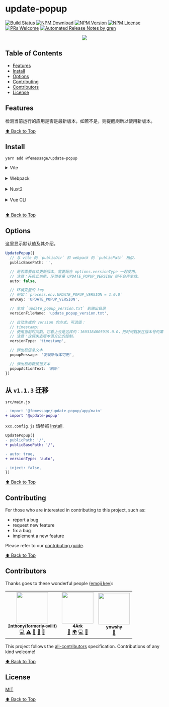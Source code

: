 # update-popup

[![Build Status](https://badgen.net/travis/FEMessage/update-popup/master)](https://travis-ci.com/FEMessage/update-popup)
[![NPM Download](https://badgen.net/npm/dm/@femessage/update-popup)](https://www.npmjs.com/package/@femessage/update-popup)
[![NPM Version](https://badge.fury.io/js/%40femessage%2Fupdate-popup.svg)](https://www.npmjs.com/package/@femessage/update-popup)
[![NPM License](https://badgen.net/npm/license/@femessage/update-popup)](https://github.com/FEMessage/update-popup/blob/master/LICENSE)
[![PRs Welcome](https://img.shields.io/badge/PRs-welcome-brightgreen.svg)](https://github.com/FEMessage/update-popup/pulls)
[![Automated Release Notes by gren](https://img.shields.io/badge/%F0%9F%A4%96-release%20notes-00B2EE.svg)](https://github-tools.github.io/github-release-notes/)

<p align="center">
  <img src="https://user-images.githubusercontent.com/19513289/147315981-e64ac6ed-85d9-4c3c-ae18-cb066f25863c.gif" />
</p>

## Table of Contents

- [Features](#features)
- [Install](#install)
- [Options](#options)
- [Contributing](#contributing)
- [Contributors](#contributors)
- [License](#license)

## Features

检测当前运行的应用是否是最新版本，如若不是，则提醒刷新以使用新版本。

[⬆ Back to Top](#table-of-contents)

## Install

```console
yarn add @femessage/update-popup
```

<details>
<summary>Vite</summary>

```ts
// src/main.js
import '@update-popup'

// vite.config.ts
import UpdatePopup from '@femessage/update-popup/vite'

export default defineConfig({
  plugins: [
    UpdatePopup({
      /* options */
    })
  ]
})
```

</details><br/>

<details>
<summary>Webpack</summary>

```ts
// src/main.js
import '@update-popup'

// webpack.config.ts
module.exports = {
  plugins: [
    require('@femessage/update-popup/webpack')({
      /* options */
    })
  ]
}
```

</details><br/>

<details>
<summary>Nuxt2</summary>

```ts
// plugins/update-popup.js
import '@update-popup'

// nuxt.config.ts
export default {
  plugins: [
    {
      src: '~/plugins/update-popup',
      mode: 'client'
    }
  ],
  buildModules: [
    [
      '@femessage/update-popup/nuxt',
      {
        /* options */
      }
    ]
  ]
}
```

</details><br/>

<details>
<summary>Vue CLI</summary>

```ts
// src/main.js
import '@update-popup'

// vue.config.ts
module.exports = {
  configureWebpack: {
    plugins: [
      require('@femessage/update-popup/webpack')({
        /* options */
      })
    ]
  }
}
```

</details><br/>

[⬆ Back to Top](#table-of-contents)

## Options

这里显示默认值及其介绍。

```ts
UpdatePopup({
  // 与 vite 的 `publicDir` 和 webpack 的 `publicPath` 相似.
  publicBasePath: '',

  // 是否需要自动更新版本，需要配合 options.versionType 一起使用。
  // 注意：开启此功能，环境变量 UPDATE_POPUP_VERSION 则不会再生效。
  auto: false,

  // 环境变量的 key
  // 例如：`process.env.UPDATE_POPUP_VERSION = 1.0.0`
  envKey: 'UPDATE_POPUP_VERSION',

  // 生成 `update_popup_version.txt` 到输出目录
  versionFileName: 'update_popup_version.txt',

  // 自动生成的 version 的方式，可选值：
  // timestamp:
  // 使用当前时间戳，它看上去是这样的：1603184005919.0.0，把时间戳放在版本号的第一位，是为了保证无论如何都会大于已有的版本。
  // 注意：这将失去版本语义化的控制。
  versionType: 'timestamp',

  // 弹出框信息文本
  popupMessage: '发现新版本可用',

  // 弹出框刷新按钮文本
  popupActionText: '刷新'
})
```

## 从 `v1.1.3` 迁移

`src/main.js`

```diff
- import '@femessage/update-popup/app/main'
+ import '@update-popup'
```

`xxx.config.js` 请参照 [Install](#install).

```diff
UpdatePopup({
- publicPath: '/',
+ publicBasePath: '/',

- auto: true,
+ versionType: 'auto',

- inject: false,
})
```

[⬆ Back to Top](#table-of-contents)

## Contributing

For those who are interested in contributing to this project, such as:

- report a bug
- request new feature
- fix a bug
- implement a new feature

Please refer to our [contributing guide](https://github.com/FEMessage/.github/blob/master/CONTRIBUTING.md).

[⬆ Back to Top](#table-of-contents)

## Contributors

Thanks goes to these wonderful people ([emoji key](https://allcontributors.org/docs/en/emoji-key)):

<!-- ALL-CONTRIBUTORS-LIST:START - Do not remove or modify this section -->
<!-- prettier-ignore-start -->
<!-- markdownlint-disable -->
<table>
  <tr>
    <td align="center"><a href="https://github.com/2nthony/"><img src="https://avatars3.githubusercontent.com/u/19513289?v=4?s=100" width="100px;" alt=""/><br /><sub><b>2nthony(formerly evillt)</b></sub></a><br /><a href="https://github.com/FEMessage/update-popup/commits?author=2nthony" title="Code">💻</a> <a href="https://github.com/FEMessage/update-popup/commits?author=evillt" title="Tests">⚠️</a> <a href="#ideas-evillt" title="Ideas, Planning, & Feedback">🤔</a> <a href="https://github.com/FEMessage/update-popup/commits?author=evillt" title="Documentation">📖</a> <a href="#maintenance-evillt" title="Maintenance">🚧</a></td>
    <td align="center"><a href="https://4ark.me"><img src="https://avatars0.githubusercontent.com/u/27952659?v=4?s=100" width="100px;" alt=""/><br /><sub><b>4Ark</b></sub></a><br /><a href="https://github.com/FEMessage/update-popup/commits?author=gd4Ark" title="Documentation">📖</a> <a href="#translation-gd4Ark" title="Translation">🌍</a> <a href="https://github.com/FEMessage/update-popup/commits?author=gd4Ark" title="Code">💻</a> <a href="https://github.com/FEMessage/update-popup/issues?q=author%3Agd4Ark" title="Bug reports">🐛</a></td>
    <td align="center"><a href="http://aa"><img src="https://avatars.githubusercontent.com/u/10540920?v=4?s=100" width="100px;" alt=""/><br /><sub><b>ynwshy</b></sub></a><br /><a href="https://github.com/FEMessage/update-popup/issues?q=author%3Aynwshy" title="Bug reports">🐛</a></td>
  </tr>
</table>

<!-- markdownlint-enable -->
<!-- prettier-ignore-end -->

<!-- ALL-CONTRIBUTORS-LIST:END -->

This project follows the [all-contributors](https://github.com/all-contributors/all-contributors) specification. Contributions of any kind welcome!

[⬆ Back to Top](#table-of-contents)

## License

[MIT](./LICENSE)

[⬆ Back to Top](#table-of-contents)
